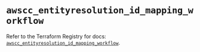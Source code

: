 # `awscc_entityresolution_id_mapping_workflow`

Refer to the Terraform Registry for docs: [`awscc_entityresolution_id_mapping_workflow`](https://registry.terraform.io/providers/hashicorp/awscc/0.70.0/docs/resources/entityresolution_id_mapping_workflow).
